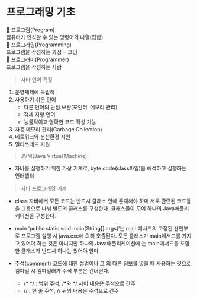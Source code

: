 프로그래밍 기초
===============
	프로그램(Program)  
	컴퓨터가 인식할 수 있는 명령어의 나열(집합)  
	프로그래밍(Programming)  
	프로그램을 작성하는 과정 = 코딩  
	프로그래머(Programmer)  
	프로그램을 작성하는 사람  

> 자바 언어 특징
1. 운영체제에 독립적  
2. 사용하기 쉬운 언어  
	+ 다른 언어의 단점 보완(포인터, 메모리 관리)  
	+ 객체 지향 언어  
	+ 능률적이고 명확한 코드 작성 가능  
3. 자동 메모리 관리(Garbage Collection)  
4. 네트워크와 분산환경 지원  
5. 멀티쓰레드 지원  

> JVM(Java Virtual Machine)  
 - 자바를 실행하기 위한 가상 기계로, byte code(class파일)을 해석하고 실행하는 인터셉터  
> 자바 프로그래밍 기본
* class
 자바에서 모든 코드는 반드시 클래스 안에 존재해야 하며 서로 관련된 코드들을 그룹으로 나눠 별도의 클래스를 구성한다. 클래스들이 모여 하나의 Java애플리케이션을 구성한다.  

* main
 ‘public static void main(String[] args)’는 main메서드의 고정된 선언부로 프로그램 실행 시 java.exe에 의해 호출된다. 모든 클래스가 main메서드를 가지고 있어야 하는 것은 아니지만 하나의 Java애플리케이션에 는 main메서드를 포함한 클래스가 반드시 하나는 있어야 한다.  

* 주석(comment)
 코드에 대한 설명이나 그 외 다른 정보를 넣을 때 사용하는 것으로 컴파일 시 컴파일러가 주석 부분은 건너뛴다.  
  - /* */ : 범위 주석, /*와 */ 사이 내용은 주석으로 간주  
  - // : 한 줄 주석, // 뒤의 내용은 주석으로 간주  
